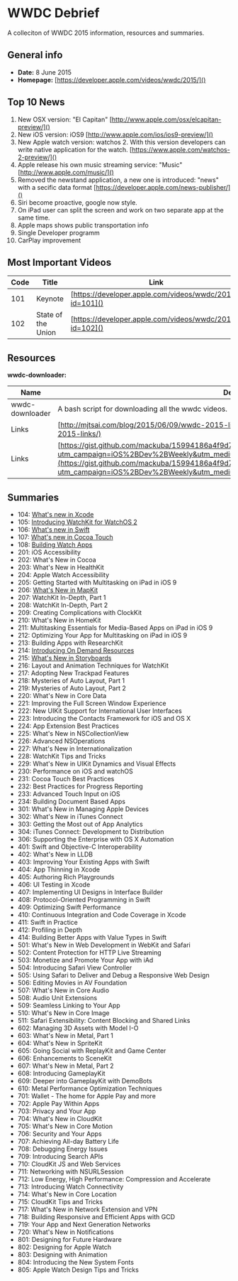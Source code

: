 # WWDC Debrief

A colleciton of WWDC 2015 information, resources and summaries.


## General info

- **Date:** 8 June 2015
- **Homepage:** [https://developer.apple.com/videos/wwdc/2015/]()

## Top 10 News
1. New OSX version: "El Capitan" [http://www.apple.com/osx/elcapitan-preview/]()
2. New iOS version: iOS9 [http://www.apple.com/ios/ios9-preview/]()
3. New Apple watch version: watchos 2. With this version developers can write native application for the watch. [https://www.apple.com/watchos-2-preview/]()
4. Apple release his own music streaming service: "Music"  [http://www.apple.com/music/]()
5. Removed the newstand application, a new one is introduced: "news" with a secific data format [https://developer.apple.com/news-publisher/]()
6. Siri become proactive, google now style.
7. On iPad user can split the screen and work on two separate app at the same time.
8. Apple maps shows public transportation info
9. Single Developer programm
10. CarPlay improvement

## Most Important Videos

Code  | Title           | Link
----- | --------------- | ---------------- |
101   | Keynote         | [https://developer.apple.com/videos/wwdc/2015/?id=101]()
102   | State of the Union | [https://developer.apple.com/videos/wwdc/2015/?id=102]()






## Resources

**wwdc-downloader:**

Name            | Desc                                               | URL |
----------------| ---------------------------------------------------|------
wwdc-downloader | A bash script for downloading all the wwdc videos. | https://github.com/ohoachuck/wwdc-downloader
Links | [http://mjtsai.com/blog/2015/06/09/wwdc-2015-links/](http://mjtsai.com/blog/2015/06/09/wwdc-2015-links/)
Links | [https://gist.github.com/mackuba/15994186a4f9d7da3137?utm_campaign=iOS%2BDev%2BWeekly&utm_medium=email&utm_source=iOS_Dev_Weekly_Issue_206](https://gist.github.com/mackuba/15994186a4f9d7da3137?utm_campaign=iOS%2BDev%2BWeekly&utm_medium=email&utm_source=iOS_Dev_Weekly_Issue_206)








## Summaries

* 104: [What's new in Xcode](104-whats-new-in-xcode.md)
* 105: [Introducing WatchKit for WatchOS 2](105-Introducing-WatchKit-for-watchos2.md)
* 106: [What's new in Swift](106-whats-new-in-swift.md)
* 107: [What's new in Cocoa Touch](107-whats-new-cocoa-touch.md)
* 108: [Building Watch Apps](108-building-watch-apps.md)
* 201: iOS Accessibility
* 202: What's New in Cocoa
* 203: What's New in HealthKit
* 204: Apple Watch Accessibility
* 205: Getting Started with Multitasking on iPad in iOS 9
* 206: [What's New in MapKit](206-whats-New-in-mapKit.md)
* 207: WatchKit In-Depth, Part 1
* 208: WatchKit In-Depth, Part 2
* 209: Creating Complications with ClockKit
* 210: What's New in HomeKit
* 211: Multitasking Essentials for Media-Based Apps on iPad in iOS 9
* 212: Optimizing Your App for Multitasking on iPad in iOS 9
* 213: Building Apps with ResearchKit
* 214: [Introducing On Demand Resources](214-introducing-on-demand-resources.md)
* 215: [What's New in Storyboards](215-whats-new-in-storyboards.md)
* 216: Layout and Animation Techniques for WatchKit
* 217: Adopting New Trackpad Features
* 218: Mysteries of Auto Layout, Part 1
* 219: Mysteries of Auto Layout, Part 2
* 220: What's New in Core Data
* 221: Improving the Full Screen Window Experience
* 222: New UIKit Support for International User Interfaces
* 223: Introducing the Contacts Framework for iOS and OS X
* 224: App Extension Best Practices
* 225: What's New in NSCollectionView
* 226: Advanced NSOperations
* 227: What's New in Internationalization
* 228: WatchKit Tips and Tricks
* 229: What's New in UIKit Dynamics and Visual Effects
* 230: Performance on iOS and watchOS
* 231: Cocoa Touch Best Practices
* 232: Best Practices for Progress Reporting
* 233: Advanced Touch Input on iOS
* 234: Building Document Based Apps
* 301: What's New in Managing Apple Devices
* 302: What's New in iTunes Connect
* 303: Getting the Most out of App Analytics
* 304: iTunes Connect: Development to Distribution
* 306: Supporting the Enterprise with OS X Automation
* 401: Swift and Objective-C Interoperability
* 402: What's New in LLDB
* 403: Improving Your Existing Apps with Swift
* 404: App Thinning in Xcode
* 405: Authoring Rich Playgrounds
* 406: UI Testing in Xcode
* 407: Implementing UI Designs in Interface Builder
* 408: Protocol-Oriented Programming in Swift
* 409: Optimizing Swift Performance
* 410: Continuous Integration and Code Coverage in Xcode
* 411: Swift in Practice
* 412: Profiling in Depth
* 414: Building Better Apps with Value Types in Swift
* 501: What's New in Web Development in WebKit and Safari
* 502: Content Protection for HTTP Live Streaming
* 503: Monetize and Promote Your App with iAd
* 504: Introducing Safari View Controller
* 505: Using Safari to Deliver and Debug a Responsive Web Design
* 506: Editing Movies in AV Foundation
* 507: What's New in Core Audio
* 508: Audio Unit Extensions
* 509: Seamless Linking to Your App
* 510: What's New in Core Image
* 511: Safari Extensibility: Content Blocking and Shared Links
* 602: Managing 3D Assets with Model I-O
* 603: What's New in Metal, Part 1
* 604: What's New in SpriteKit
* 605: Going Social with ReplayKit and Game Center
* 606: Enhancements to SceneKit
* 607: What's New in Metal, Part 2
* 608: Introducing GameplayKit
* 609: Deeper into GameplayKit with DemoBots
* 610: Metal Performance Optimization Techniques
* 701: Wallet - The home for Apple Pay and more
* 702: Apple Pay Within Apps
* 703: Privacy and Your App
* 704: What's New in CloudKit
* 705: What's New in Core Motion
* 706: Security and Your Apps
* 707: Achieving All-day Battery Life
* 708: Debugging Energy Issues
* 709: Introducing Search APIs
* 710: CloudKit JS and Web Services
* 711: Networking with NSURLSession
* 712: Low Energy, High Performance: Compression and Accelerate
* 713: Introducing Watch Connectivity
* 714: What's New in Core Location
* 715: CloudKit Tips and Tricks
* 717: What's New in Network Extension and VPN
* 718: Building Responsive and Efficient Apps with GCD
* 719: Your App and Next Generation Networks
* 720: What's New in Notifications
* 801: Designing for Future Hardware
* 802: Designing for Apple Watch
* 803: Designing with Animation
* 804: Introducing the New System Fonts
* 805: Apple Watch Design Tips and Tricks
